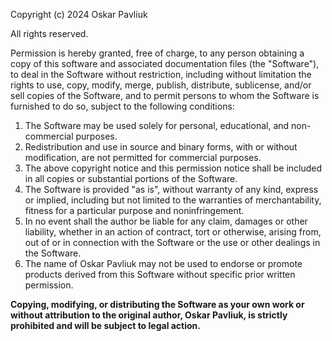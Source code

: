 Copyright (c) 2024 Oskar Pavliuk

All rights reserved.

Permission is hereby granted, free of charge, to any person obtaining a copy of this software and associated documentation files (the "Software"), to deal in the Software without restriction, including without limitation the rights to use, copy, modify, merge, publish, distribute, sublicense, and/or sell copies of the Software, and to permit persons to whom the Software is furnished to do so, subject to the following conditions:

1. The Software may be used solely for personal, educational, and non-commercial purposes.
2. Redistribution and use in source and binary forms, with or without modification, are not permitted for commercial purposes.
3. The above copyright notice and this permission notice shall be included in all copies or substantial portions of the Software.
4. The Software is provided "as is", without warranty of any kind, express or implied, including but not limited to the warranties of merchantability, fitness for a particular purpose and noninfringement.
5. In no event shall the author be liable for any claim, damages or other liability, whether in an action of contract, tort or otherwise, arising from, out of or in connection with the Software or the use or other dealings in the Software.
6. The name of Oskar Pavliuk may not be used to endorse or promote products derived from this Software without specific prior written permission.

**Copying, modifying, or distributing the Software as your own work or without attribution to the original author, Oskar Pavliuk, is strictly prohibited and will be subject to legal action.**
